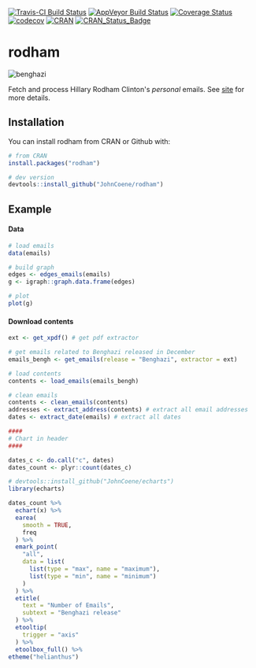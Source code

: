 [![Travis-CI Build Status](https://travis-ci.org/JohnCoene/rodham.svg?branch=master)](https://travis-ci.org/JohnCoene/rodham)
[![AppVeyor Build Status](https://ci.appveyor.com/api/projects/status/github/JohnCoene/rodham?branch=master&svg=true)](https://ci.appveyor.com/project/JohnCoene/rodham)
[![Coverage Status](https://coveralls.io/repos/github/JohnCoene/rodham/badge.svg?branch=master)](https://coveralls.io/github/JohnCoene/rodham?branch=master)
[![codecov](https://codecov.io/gh/JohnCoene/rodham/branch/master/graph/badge.svg)](https://codecov.io/gh/JohnCoene/rodham)
[![CRAN](https://img.shields.io/cran/v/rodham.svg)](https://img.shields.io/cran/v/rodham.svg)
[![CRAN_Status_Badge](http://cranlogs.r-pkg.org/badges/grand-total/rodham)](http://cranlogs.r-pkg.org/badges/grand-total/rodham)

# rodham

![benghazi](http://john-coene.com/img/thumbnails/echarts.png)

Fetch and process Hillary Rodham Clinton's *personal* emails. See [site](http://john-coene.com/packages/rodham/) for more details.

## Installation

You can install rodham from CRAN or Github with:

```R
# from CRAN
install.packages("rodham")

# dev version
devtools::install_github("JohnCoene/rodham")
```

## Example

#### Data

```R
# load emails
data(emails)

# build graph
edges <- edges_emails(emails)
g <- igraph::graph.data.frame(edges)

# plot 
plot(g)
```

#### Download contents

```R
ext <- get_xpdf() # get pdf extractor

# get emails related to Benghazi released in December
emails_bengh <- get_emails(release = "Benghazi", extractor = ext)

# load contents
contents <- load_emails(emails_bengh)

# clean emails
contents <- clean_emails(contents)
addresses <- extract_address(contents) # extract all email addresses
dates <- extract_date(emails) # extract all dates

####
# Chart in header
####

dates_c <- do.call("c", dates)
dates_count <- plyr::count(dates_c)

# devtools::install_github("JohnCoene/echarts")
library(echarts)

dates_count %>% 
  echart(x) %>% 
  earea(
    smooth = TRUE,
    freq
  ) %>% 
  emark_point(
    "all",
    data = list(
      list(type = "max", name = "maximum"),
      list(type = "min", name = "minimum")
    )
  ) %>% 
  etitle(
    text = "Number of Emails",
    subtext = "Benghazi release"
  ) %>%
  etooltip(
    trigger = "axis"
  ) %>% 
  etoolbox_full() %>% 
etheme("helianthus") 
```
